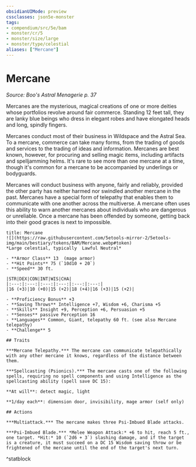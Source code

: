 ```yaml
---
obsidianUIMode: preview
cssclasses: json5e-monster
tags:
- compendium/src/5e/bam
- monster/cr/5
- monster/size/large
- monster/type/celestial
aliases: ["Mercane"]
---
```

# Mercane
*Source: Boo's Astral Menagerie p. 37*  

Mercanes are the mysterious, magical creations of one or more deities whose portfolios revolve around fair commerce. Standing 12 feet tall, they are lanky blue beings who dress in elegant robes and have elongated heads and long, spindly fingers.

Mercanes conduct most of their business in Wildspace and the Astral Sea. To a mercane, commerce can take many forms, from the trading of goods and services to the trading of ideas and information. Mercanes are best known, however, for procuring and selling magic items, including artifacts and spelljamming helms. It's rare to see more than one mercane at a time, though it's common for a mercane to be accompanied by underlings or bodyguards.

Mercanes will conduct business with anyone, fairly and reliably, provided the other party has neither harmed nor swindled another mercane in the past. Mercanes have a special form of telepathy that enables them to communicate with one another across the multiverse. A mercane often uses this ability to warn another mercanes about individuals who are dangerous or unreliable. Once a mercane has been offended by someone, getting back into their good graces is next to impossible.

```ad-statblock
title: Mercane
![](https://raw.githubusercontent.com/5etools-mirror-2/5etools-img/main/bestiary/tokens/BAM/Mercane.webp#token)
*Large celestial, typically  Lawful Neutral*

- **Armor Class** 13  (mage armor)
- **Hit Points** 75 (`10d10 + 20`)
- **Speed** 30 ft.

|STR|DEX|CON|INT|WIS|CHA|
|:---:|:---:|:---:|:---:|:---:|:---:|
|16 (+3)|10 (+0)|15 (+2)|18 (+4)|16 (+3)|15 (+2)|

- **Proficiency Bonus** +3
- **Saving Throws** Intelligence +7, Wisdom +6, Charisma +5
- **Skills** Insight +9, Perception +6, Persuasion +5
- **Senses** passive Perception 16
- **Languages** Common, Giant, telepathy 60 ft. (see also Mercane telepathy)
- **Challenge** 5

## Traits

***Mercane Telepathy.*** The mercane can communicate telepathically with any other mercane it knows, regardless of the distance between them.

***Spellcasting (Psionics).*** The mercane casts one of the following spells, requiring no spell components and using Intelligence as the spellcasting ability (spell save DC 15):

**At will**: detect magic, light

**1/day each**: dimension door, invisibility, mage armor (self only)

## Actions

***Multiattack.*** The mercane makes three Psi-Imbued Blade attacks.

***Psi-Imbued Blade.*** *Melee Weapon Attack:* +6 to hit, reach 5 ft., one target. *Hit:* 10 (`2d6 + 3`) slashing damage, and if the target is a creature, it must succeed on a DC 15 Wisdom saving throw or be frightened of the mercane until the end of the target's next turn.
```
^statblock